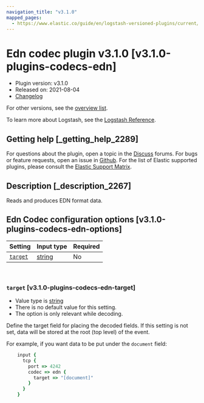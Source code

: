 ```yaml
---
navigation_title: "v3.1.0"
mapped_pages:
  - https://www.elastic.co/guide/en/logstash-versioned-plugins/current/v3.1.0-plugins-codecs-edn.html
---
```


# Edn codec plugin v3.1.0 [v3.1.0-plugins-codecs-edn]


* Plugin version: v3.1.0
* Released on: 2021-08-04
* [Changelog](https://github.com/logstash-plugins/logstash-codec-edn/blob/v3.1.0/CHANGELOG.md)

For other versions, see the [overview list](codec-edn-index.md).

To learn more about Logstash, see the [Logstash Reference](logstash://reference/index.md).

## Getting help [_getting_help_2289]

For questions about the plugin, open a topic in the [Discuss](http://discuss.elastic.co) forums. For bugs or feature requests, open an issue in [Github](https://github.com/logstash-plugins/logstash-codec-edn). For the list of Elastic supported plugins, please consult the [Elastic Support Matrix](https://www.elastic.co/support/matrix#matrix_logstash_plugins).


## Description [_description_2267]

Reads and produces EDN format data.


## Edn Codec configuration options [v3.1.0-plugins-codecs-edn-options]

| Setting | Input type | Required |
| --- | --- | --- |
| [`target`](v3-1-0-plugins-codecs-edn.md#v3.1.0-plugins-codecs-edn-target) | [string](logstash://reference/configuration-file-structure.md#string) | No |

 

### `target` [v3.1.0-plugins-codecs-edn-target]

* Value type is [string](logstash://reference/configuration-file-structure.md#string)
* There is no default value for this setting.
* The option is only relevant while decoding.

Define the target field for placing the decoded fields. If this setting is not set, data will be stored at the root (top level) of the event.

For example, if you want data to be put under the `document` field:

```ruby
    input {
      tcp {
        port => 4242
        codec => edn {
          target => "[document]"
        }
      }
    }
```



